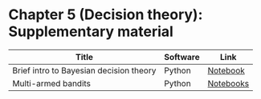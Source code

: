 # Chapter 5 (Decision theory): Supplementary material
|Title|Software|Link|
-|-|-
|Brief intro to Bayesian decision theory|Python|[Notebook](https://colab.research.google.com/github/probml/probml-notebooks/tree/main/notebooks/dtheory.ipynb)
|Multi-armed bandits|Python|[Notebooks](bandits.ipynb)